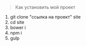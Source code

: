 > Как установить мой проект

1. git clone "ссылка на проект" site
2. cd site
3. bower i
4. npm i
5. gulp
